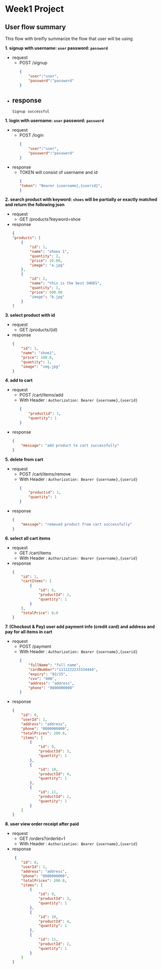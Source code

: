 # Week1 Project

##  User flow summary
This flow with breifly summarize the flow that user will be using


**1. signup with username: `user` password: `password`**
- request
  - POST /signup
    ```json
    {
        "user":"user",
        "password":"password"
    }
    ```
- response
  - 
    ```string
    Signup successful
    ```

**1. login with username: `user` password: `password`**
- request
  - POST /login
    ```json
    {
        "user":"user",
        "password":"password"
    }
    ```
- response
  - TOKEN will consist of username and id
    ```json
    {
    "token": "Bearer {username},{userid}",
    }
    ```


**2. search product with keyword: `shoes` will be partially or exactly matched and return the following json**
- request
  - GET /products?keyword=shoe
- response
    ```json
    {
    "products": [
        {
            "id": 1,
            "name": "shoes 1",
            "quantity": 2,
            "price": 10.00,
            "image": "a.jpg"
        },
        {
            "id": 2,
            "name": "this is the best SHOES",
            "quantity": 1,
            "price": 500.00
            "image": "b.jpg"
        }
    ]
    ```



**3. select product with id**
- request
  - GET /products/{id}
- response
    ```json
    {
        "id": 1,
        "name": "shoe1",
        "price": 100.0,
        "quantity": 1,
        "image": "img.jpg"
    }
    ```

**4. add to cart**
- request
  - POST /cart/items/add
  - With Header : `Authorization: Bearer {username},{userid}`
    ```json
    {
        "productid": 1,
        "quantity": 1
    }
    ```
- response
    ```json
    {
        "message": "add product to cart successfully"
    }
    ```

**5. delete from cart**
- request
  - POST /cart/items/remove
  - With Header : `Authorization: Bearer {username},{userid}`
    ```json
    {
        "productid": 1,
        "quantity": 1
    }
    ```
- response
    ```json
    {
        "message": "removed product from cart successfully"
    }
    ```

**6. select all cart items**
- request
  - GET /cart/items
  - With Header : `Authorization: Bearer {username},{userid}`
- response
    ```json
    {
        "id": 1,
        "cartItems": [
            {
                "id": 6,
                "productId": 2,
                "quantity": 1
            }
        ],
        "totalPrice": 0.0
    }
    ```

**7. (Checkout & Pay) user add payment info (credit card) and address and pay for all items in cart**
- request
  - POST /payment
  - With Header : `Authorization: Bearer {username},{userid}`
    ```json
    {
        "fullName": "full name",
        "cardNumber":"1111222233334444",
        "expiry": "02/25",
        "cvv": "000",
        "address": "address",
        "phone": "0800000000"
    }
    ```
- response
    ```json
    {
        "id": 8,
        "userId": 1,
        "address": "address",
        "phone": "0800000000",
        "totalPrices": 200.0,
        "items": [
            {
                "id": 9,
                "productId": 3,
                "quantity": 1
            },
            {
                "id": 10,
                "productId": 4,
                "quantity": 1
            },
            {
                "id": 11,
                "productId": 2,
                "quantity": 1
            }
        ]
    }
    ```

**8. user view order receipt after paid**
- request
  - GET /orders?orderId=1
  - With Header : `Authorization: Bearer {username},{userid}`
- response
    ```json
     {
        "id": 8,
        "userId": 1,
        "address": "address",
        "phone": "0800000000",
        "totalPrices": 200.0,
        "items": [
            {
                "id": 9,
                "productId": 3,
                "quantity": 1
            },
            {
                "id": 10,
                "productId": 4,
                "quantity": 1
            },
            {
                "id": 11,
                "productId": 2,
                "quantity": 1
            }
        ]
    }
    ```